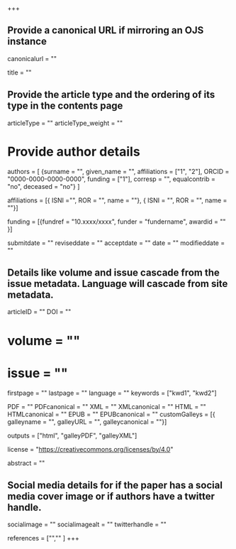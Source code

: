 +++
## Provide a canonical URL if mirroring an OJS instance
canonicalurl = ""

title = ""

## Provide the article type and the ordering of its type in the contents page
articleType = ""
articleType_weight = ""

# Provide author details
authors = [
  {surname = "",  given_name = "",  affiliations = ["1", "2"],  ORCID = "0000-0000-0000-0000", funding = ["1"], corresp = "", equalcontrib = "no", deceased = "no"}
]

affiliations = [{ ISNI ="", ROR = "", name = ""},
{ ISNI = "", ROR = "", name = ""}]

funding = [{fundref = "10.xxxx/xxxx", funder = "fundername", awardid = "" }]

submitdate = ""
reviseddate = ""
acceptdate = ""
date = ""
modifieddate = ""

## Details like volume and issue cascade from the issue metadata. Language will cascade from site metadata.

articleID = ""
DOI = ""
# volume = ""
# issue = ""
firstpage = ""
lastpage = ""
language = ""
keywords = ["kwd1",
  "kwd2"]


PDF = ""
PDFcanonical = ""
XML = ""
XMLcanonical = ""
HTML = ""
HTMLcanonical = ""
EPUB = ""
EPUBcanonical = ""
customGalleys = [{ galleyname = "", galleyURL = "", galleycanonical = ""}]

outputs = ["html", "galleyPDF", "galleyXML"]

license = "https://creativecommons.org/licenses/by/4.0"

abstract = ""

## Social media details for if the paper has a social media cover image or if authors have a twitter handle.
socialimage = ""
socialimagealt = ""
twitterhandle = ""

references = ["",""
]
+++

